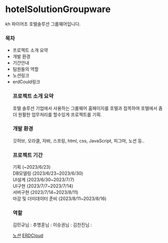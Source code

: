 # hotelSolutionGroupware
kh 파이어조 호텔솔루션 그룹웨어입니다.

<h3>목차</h3>
<ul>
<li>프로젝트 소개 요약 </li>
<li>개발 환경</li>
<li>기간안내</li>
<li>팀원들의 역할</li>
<li>노션링크</li>
<li>erdCould링크</li>

<h3>프로젝트 소개 요약</h3>
호텔 솔루션
기업에서 사용하는 그룹웨어 홈페이지를 호텔과 접목하여 호텔에서 좀더 원활한 업무처리를 할수있게 프로젝트를 기획.

<h3>개발 환경</h3>
깃허브, 오라클, 자바, 스프링, html, css, JavaScript, 피그마, 노션 등..

<h3>프로젝트 기간</h3>
기획 (~2023/6/23) <br>
DB모델링 (2023/6/23~2023/6/30)<br>
UI설계 (2023/6/30~2023/7/7)<br>
UI구현 (2023/7/7~2023/7/14)<br>
서버구현 (2023/7/14~2023/8/11)<br>
마감 및 더미데이터 준비 (2023/8/11~2023/8/16)

<h3>역할</h3>
김민규님 : 
추명훈님 : 
이승권님 : 
김찬진님 : 

<a href="https://www.notion.so/Final-0965f782690141a1977f91972c7a36ce">노션</a>
<a href="https://www.erdcloud.com/d/gqQ7LDani3iHWPyFq#google_vignette">ERDCloud</a>

